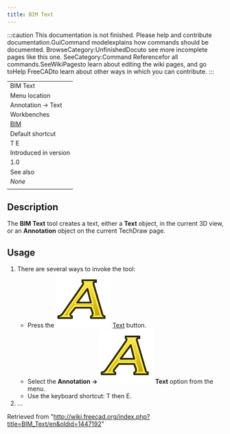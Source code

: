 ```yaml
---
title: BIM Text
---
```


:::caution
This documentation is not finished. Please help and contribute documentation.GuiCommand modelexplains how commands should be documented. BrowseCategory:UnfinishedDocuto see more incomplete pages like this one. SeeCategory:Command Referencefor all commands.SeeWikiPagesto learn about editing the wiki pages, and go toHelp FreeCADto learn about other ways in which you can contribute.
:::

|                                       |
| ------------------------------------- |
| BIM Text                              |
| Menu location                         |
| Annotation → Text                     |
| Workbenches                           |
| [BIM](/BIM_Workbench "BIM Workbench") |
| Default shortcut                      |
| T E                                   |
| Introduced in version                 |
| 1.0                                   |
| See also                              |
| _None_                                |
|                                       |

## Description

The **BIM Text** tool creates a text, either a **Text** object, in the current 3D view, or an **Annotation** object on the current TechDraw page.

## Usage

1. There are several ways to invoke the tool:
   - Press the ![](/src/assets/images/BIM_Text.svg) [Text](/BIM_Text "BIM Text") button.
   - Select the **Annotation → ![](/src/assets/images/BIM_Text.svg) Text** option from the menu.
   - Use the keyboard shortcut: T then E.
2. ...

Retrieved from "<http://wiki.freecad.org/index.php?title=BIM_Text/en&oldid=1447192>"
